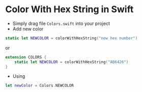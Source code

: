 Color With Hex String in Swift
===============

- Simply drag file `Colors.swift` into your project
- Add new color
```swift
static let NEWCOLOR = colorWithHexString("new hex number")
```
or
```swift
extension COLORS {
    static let NEWCOLOR = colorWithHexString("AB6426")
}
```
- Using
```swift
let newColor = Colors.NEWCOLOR
```
